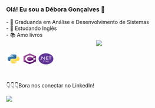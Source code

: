 ### Olá! Eu sou a Débora Gonçalves 👋

<div>
- 🔭 Graduanda em Análise e Desenvolvimento de Sistemas <br>
- 🌱 Estudando Inglês <br>
- 📚 Amo livros <br>
  
<div align="center">
  <img height="180em" src="https://github-readme-stats.vercel.app/api?username=deboragoncalves1&show_icons=true&theme=dracula&include_all_commits=true&count_private=false"/>
</div>
  
<div style="display: inline_block"><br>  
  <img align="center" alt="Deh-Python" height="30" width="40" src="https://raw.githubusercontent.com/devicons/devicon/master/icons/python/python-original.svg">
  <img align="center" alt="Deh-CSharp" height="30" width="40" src="https://raw.githubusercontent.com/devicons/devicon/master/icons/csharp/csharp-original.svg">
  <img align="center" alt=".NET" height="30" width="40" src="https://raw.githubusercontent.com/devicons/devicon/master/icons/dotnetcore/dotnetcore-original.svg">
</div>
  <br>
  <br>
  
 👇👇👇Bora nos conectar no LinkedIn! 
<div> 
  <a href="https://www.linkedin.com/in/debora-ferreira-gon%C3%A7alves-257446148/" target="_blank"><img src="https://img.shields.io/badge/-LinkedIn-%230077B5?style=for-the-badge&logo=linkedin&logoColor=white" target="_blank"></a> 
</div>
